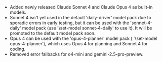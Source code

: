 - Added newly released Claude Sonnet 4 and Claude Opus 4 as built-in models.
- Sonnet 4 isn't yet used in the default 'daily-driver' model pack due to sporadic errors in early testing, but it can be used with the 'sonnet-4-daily' model pack (use '\set-model sonnet-4-daily' to use it). It will be promoted to the default model pack soon.
- Opus 4 can be used with the 'opus-4-planner' model pack ( '\set-model opus-4-planner'), which uses Opus 4 for planning and Sonnet 4 for coding.
- Removed error fallbacks for o4-mini and gemini-2.5-pro-preview.




